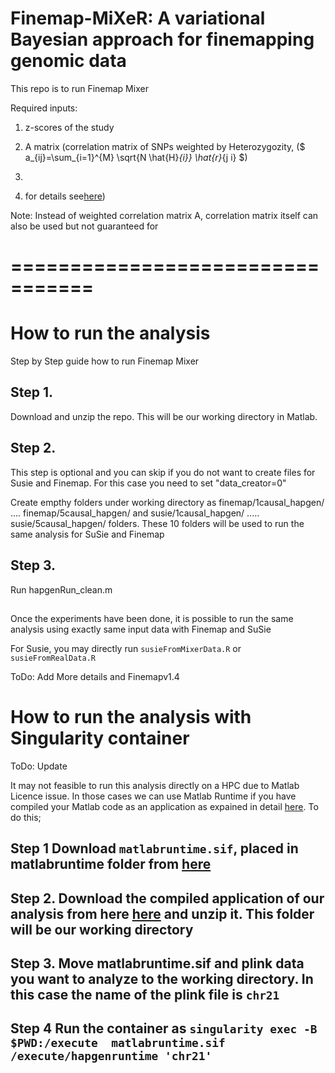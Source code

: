 # Finemap-MiXeR: A variational Bayesian approach for finemapping genomic data



This repo is to run Finemap Mixer 

Required inputs:

1) z-scores of the study 

2) A matrix (correlation matrix of SNPs weighted by Heterozygozity, ($ a_{ij}=\sum_{i=1}^{M} \sqrt{N \hat{H}_{i}} \hat{r}_{j i} $)
3)
4)   for details see[here](https://www.biorxiv.org/content/10.1101/2022.11.30.518509v2.full.pdf))

Note: Instead of weighted correlation matrix A, correlation matrix itself can also be used but not guaranteed for 

# =================================
# How to run the analysis

Step by Step guide how to run Finemap Mixer


## Step 1. 

Download and unzip the repo. This will be our working directory in Matlab.

## Step 2. 
This step is optional and you can skip if you do not want to create files for Susie and Finemap. For this case you need to set "data_creator=0"

Create empthy folders under working directory as finemap/1causal_hapgen/ .... finemap/5causal_hapgen/  and             susie/1causal_hapgen/ ..... susie/5causal_hapgen/ folders. These 10 folders will be used to run the same analysis for SuSie and Finemap

## Step 3.

Run hapgenRun_clean.m

##
Once the experiments have been done, it is possible to run the same analysis using exactly same input data with Finemap and SuSie

For Susie, you may directly run ``susieFromMixerData.R`` or ``susieFromRealData.R``

ToDo: Add More details and Finemapv1.4

# How to run the analysis with Singularity container

ToDo: Update

It may not feasible to run this analysis directly on a HPC due to Matlab Licence issue. In those cases we can use Matlab Runtime if you have compiled your Matlab code as an application as expained in detail [here](https://github.com/comorment/matlabruntime). To do this;

## Step 1 Download ``matlabruntime.sif``,  placed in matlabruntime folder from [here](https://drive.google.com/drive/folders/1mfxZJ-7A-4lDlCkarUCxEf2hBIxQGO69?usp=sharing)

## Step 2. Download the compiled application of our analysis from here [here](https://drive.google.com/file/d/1CCLCR2FJX-feHxo9uHHz-6YDpecVGSCJ/view?usp=sharing) and unzip it. This folder will be our working directory

## Step 3. Move matlabruntime.sif and plink data you want to analyze to the working directory. In this case the name of the plink file is ``chr21``

## Step 4 Run the container as  `singularity exec -B $PWD:/execute  matlabruntime.sif /execute/hapgenruntime 'chr21' `
